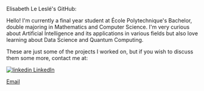 Elisabeth Le Leslé's GitHub:

Hello! I'm currently a final year student at École Polytechnique's Bachelor, double majoring in Mathematics and Computer Science. 
I'm very curious about Artificial Intelligence and its applications in various fields
but also love learning about Data Science and Quantum Computing. 

These are just some of the projects I worked on, but if you wish to discuss them some more, contact me at: 
<p>
  <a href="https://www.linkedin.com/in/elisabeth-le-leslé-bb1589266/" rel="nofollow noreferrer">
    <img src="https://i.sstatic.net/gVE0j.png" alt="linkedin"> LinkedIn
  </a> 
</p>

[Email](mailto:elisabeth.le-lesle@polytechnique.edu)

<!---
elisabethlelesle/elisabethlelesle is a ✨ special ✨ repository because its `README.md` (this file) appears on your GitHub profile.
You can click the Preview link to take a look at your changes.
--->
